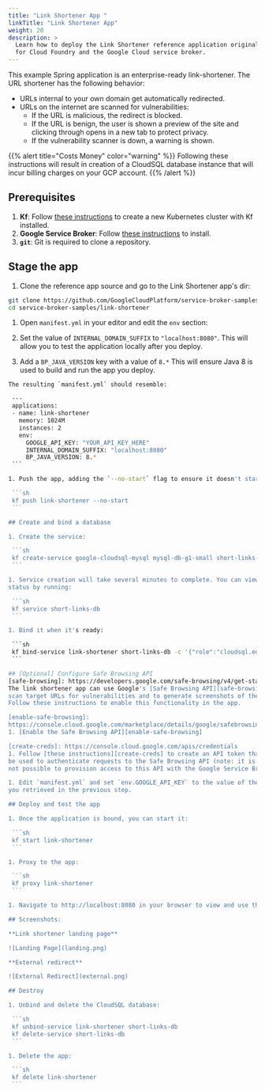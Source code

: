 ```yaml
---
title: "Link Shortener App "
linkTitle: "Link Shortener App"
weight: 20
description: >
  Learn how to deploy the Link Shortener reference application originally built
  for Cloud Foundry and the Google Cloud service broker.
---
```


This example Spring application is an enterprise-ready link-shortener.
The URL shortener has the following behavior:

 * URLs internal to your own domain get automatically redirected.
 * URLs on the internet are scanned for vulnerabilities:
   * If the URL is malicious, the redirect is blocked.
   * If the URL is benign, the user is shown a preview of the site and clicking
through opens in a new tab to protect privacy.
   * If the vulnerability scanner is down, a warning is shown.

{{% alert title="Costs Money" color="warning" %}}
Following these instructions will result in creation of a CloudSQL database instance
that will incur billing charges on your GCP account.
{{% /alert %}}

## Prerequisites

[google-broker]: /docs/operators/service-brokers/google-cloud/
[install-instructions]: /docs/getting-started/install
1. **Kf**: Follow [these instructions][install-instructions] to create a new
   Kubernetes cluster with Kf installed.
1. **Google Service Broker**: Follow [these instructions][google-broker] to
   install.
1. **`git`**: Git is required to clone a repository.

## Stage the app

1. Clone the reference app source and go to the Link Shortener app's dir:

```sh
git clone https://github.com/GoogleCloudPlatform/service-broker-samples.git
cd service-broker-samples/link-shortener
```

1. Open `manifest.yml` in your editor and edit the `env` section:

  1. Set the value of `INTERNAL_DOMAIN_SUFFIX` to `"localhost:8080"`. This will
     allow you to test the application locally after you deploy.

  1. Add a `BP_JAVA_VERSION` key with a value of  `8.*` This will ensure Java 8 is used to build and run the app you deploy.

    The resulting `manifest.yml` should resemble:

   ```sh
	---
	applications:
	- name: link-shortener
	  memory: 1024M
	  instances: 2
	  env:
		GOOGLE_API_KEY: "YOUR_API_KEY_HERE"
		INTERNAL_DOMAIN_SUFFIX: "localhost:8080"
		BP_JAVA_VERSION: 8.*
	```

1. Push the app, adding the `--no-start` flag to ensure it doesn't start:

	```sh
	kf push link-shortener --no-start
	```

## Create and bind a database

1. Create the service:

	```sh
	kf create-service google-cloudsql-mysql mysql-db-g1-small short-links-db
	```

1. Service creation will take several minutes to complete. You can view its
   status by running:

	```sh
	kf service short-links-db
	```

1. Bind it when it's ready:

	```sh
	kf bind-service link-shortener short-links-db -c '{"role":"cloudsql.editor"}'
	```

## [Optional] Configure Safe Browsing API
[safe-browsing]: https://developers.google.com/safe-browsing/v4/get-started
The link shortener app can use Google's [Safe Browsing API][safe-browsing] to
scan target URLs for vulnerabilities and to generate screenshots of the app.
Follow these instructions to enable this functionality in the app.

[enable-safe-browsing]:
https://console.cloud.google.com/marketplace/details/google/safebrowsing.googleapis.com
1. [Enable the Safe Browsing API][enable-safe-browsing]

[create-creds]: https://console.cloud.google.com/apis/credentials
1. Follow [these instructions][create-creds] to create an API token that will
be used to authenticate requests to the Safe Browsing API (note: it is currently
not possible to provision access to this API with the Google Service Broker).

1. Edit `manifest.yml` and set `env.GOOGLE_API_KEY` to the value of the API key
   you retrieved in the previous step.

## Deploy and test the app

1. Once the application is bound, you can start it:

	```sh
	kf start link-shortener
	```

1. Proxy to the app:

	```sh
	kf proxy link-shortener
	```

1. Navigate to http://localhost:8080 in your browser to view and use the app:

## Screenshots:

**Link shortener landing page**

![Landing Page](landing.png)

**External redirect**

![External Redirect](external.png)

## Destroy

1. Unbind and delete the CloudSQL database:

    ```sh
    kf unbind-service link-shortener short-links-db
    kf delete-service short-links-db
    ```

1. Delete the app:

    ```sh
    kf delete link-shortener
    ```
